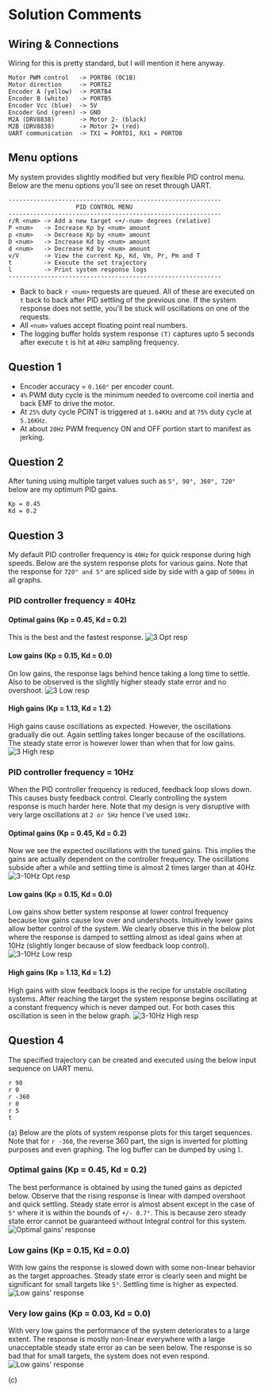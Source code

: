 # Solution Comments

## Wiring & Connections
Wiring for this is pretty standard, but I will mention it here anyway.
```
Motor PWM control   -> PORTB6 (OC1B)
Motor direction     -> PORTE2
Encoder A (yellow)  -> PORTB4
Encoder B (white)   -> PORTB5
Encoder Vcc (blue)  -> 5V
Encoder Gnd (green) -> GND
M2A (DRV8838)       -> Motor 2- (black)
M2B (DRV8838)       -> Motor 2+ (red)
UART communication  -> TX1 = PORTD1, RX1 = PORTD0
```

## Menu options
My system provides slightly modified but very flexible PID control menu. Below are the menu options you'll see on reset through UART.
```
------------------------------------------------------------
                   PID CONTROL MENU
------------------------------------------------------------
r/R <num> -> Add a new target <+/-num> degrees (relative)
P <num>   -> Increase Kp by <num> amount
p <num>   -> Decrease Kp by <num> amount
D <num>   -> Increase Kd by <num> amount
d <num>   -> Decrease Kd by <num> amount
v/V       -> View the current Kp, Kd, Vm, Pr, Pm and T
t         -> Execute the set trajectory
l         -> Print system response logs
------------------------------------------------------------
```
* Back to back ```r <num>``` requests are queued. All of these are executed on ```t``` back to back after PID settling of the previous one. If the system response does not settle, you'll be stuck will oscillations on one of the requests.
* All ```<num>``` values accept floating point real numbers.
* The logging buffer holds system response ```(T)``` captures upto 5 seconds after execute ```t``` is hit at ```40Hz``` sampling frequency.

## Question 1
* Encoder accuracy = ```0.160°``` per encoder count.
* ```4%``` PWM duty cycle is the minimum needed to overcome coil inertia and back EMF to drive the motor.
* At ```25%``` duty cycle PCINT is triggered at ```1.64KHz``` and at ```75%``` duty cycle at ```5.16KHz```.
* At about ```20Hz``` PWM frequency ON and OFF portion start to manifest as jerking.

## Question 2
After tuning using multiple target values such as ```5°, 90°, 360°, 720° ``` below are my optimum PID gains.
```
Kp = 0.45
Kd = 0.2
```

## Question 3
My default PID controller frequency is ```40Hz``` for quick response during high speeds. Below are the system response plots for various gains. Note that the response for ```720° and 5°``` are spliced side by side with a gap of ```500ms``` in all graphs.
### PID controller frequency = 40Hz
#### Optimal gains (Kp = 0.45, Kd = 0.2)
This is the best and the fastest response. 
![3 Opt resp](../lab2/images/3-Opt.png?raw=true)
#### Low gains (Kp = 0.15, Kd = 0.0)
On low gains, the response lags behind hence taking a long time to settle. Also to be observed is the slightly higher steady state error and no overshoot.
![3 Low resp](../lab2/images/3-LowKp0.15.png?raw=true)
#### High gains (Kp = 1.13, Kd = 1.2)
High gains cause oscillations as expected. However, the oscillations gradually die out. Again settling takes longer because of the oscillations. The steady state error is however lower than when that for low gains.
![3 High resp](../lab2/images/3-HighKp1.13Kd1.2.png?raw=true)

### PID controller frequency = 10Hz
When the PID controller frequency is reduced, feedback loop slows down. This causes busty feedback control. Clearly controlling the system response is much harder here. Note that my design is very disruptive with very large oscillations at ```2 or 5Hz``` hence I've used ```10Hz```.
#### Optimal gains (Kp = 0.45, Kd = 0.2)
Now we see the expected oscillations with the tuned gains. This implies the gains are actually dependent on the controller frequency. The oscillations subside after a while and settling time is almost 2 times larger than at 40Hz.
![3-10Hz Opt resp](../lab2/images/3-10HzKp0.45Kd0.20.png?raw=true)
#### Low gains (Kp = 0.15, Kd = 0.0)
Low gains show better system response at lower control frequency because low gains cause low over and undershoots. Intuitively lower gains allow better control of the system. We clearly observe this in the below plot where the response is damped to settling almost as ideal gains when at 10Hz (slightly longer because of slow feedback loop control).
![3-10Hz Low resp](../lab2/images/3-10HzKp0.15Kd0.0.png?raw=true)
#### High gains (Kp = 1.13, Kd = 1.2)
High gains with slow feedback loops is the recipe for unstable oscillating systems. After reaching the target the system response begins oscillating at a constant frequency which is never damped out. For both cases this oscillation is seen in the below graph.
![3-10Hz High resp](../lab2/images/3-10HzKp1.13Kd1.2.png?raw=true)

## Question 4
The specified trajectory can be created and executed using the below input sequence on UART menu.
```
r 90
r 0
r -360
r 0
r 5
t
```
(a) Below are the plots of system response plots for this target sequences. Note that for ```r -360```, the reverse 360 part, the sign is inverted for plotting purposes and even graphing. The log buffer can be dumped by using ```l```.
### Optimal gains (Kp = 0.45, Kd = 0.2)
The best performance is obtained by using the tuned gains as depicted below. Observe that the rising response is linear with damped overshoot and quick settling. Steady state error is almost absent except in the case of ```5°``` where it is within the bounds of ```+/- 0.7°```. This is because zero steady state error cannot be guaranteed without Integral control for this system.
![Optimal gains' response](../lab2/images/4-Opt.png?raw=true)
### Low gains (Kp = 0.15, Kd = 0.0)
With low gains the response is slowed down with some non-linear behavior as the target approaches. Steady state error is clearly seen and might be significant for small targets like ```5°```. Settling time is higher as expected.
![Low gains' response](../lab2/images/4-Low.png?raw=true)
### Very low gains (Kp = 0.03, Kd = 0.0)
With very low gains the performance of the system deteriorates to a large extent. The response is mostly non-linear everywhere with a large unacceptable steady state error as can be seen below. The response is so bad that for small targets, the system does not even respond.
![Low gains' response](../lab2/images/4-VeryLow.png?raw=true)

(c) 

